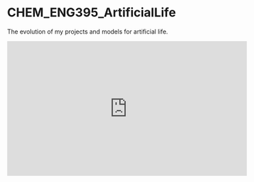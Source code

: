 # CHEM_ENG395_ArtificialLife
The evolution of my projects and models for artificial life.

<iframe width="560" height="315" src="https://www.youtube.com/embed/-xhbK4eaQLI?si=u5Of-cRKr_LLEU4u" title="YouTube video player" frameborder="0" allow="accelerometer; autoplay; clipboard-write; encrypted-media; gyroscope; picture-in-picture; web-share" allowfullscreen></iframe>